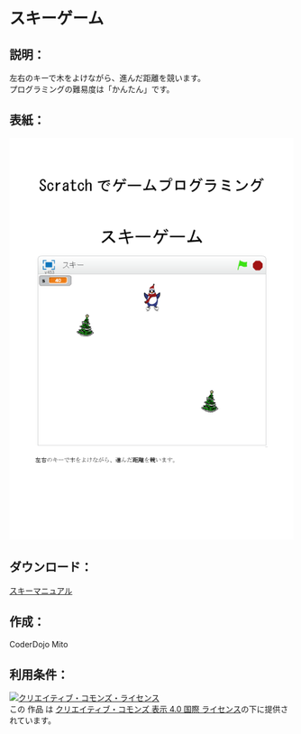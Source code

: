 # スキーゲーム

## 説明：
左右のキーで木をよけながら、進んだ距離を競います。  
プログラミングの難易度は「かんたん」です。  

## 表紙：
![表紙](スキーマニュアル.png)

## ダウンロード：
[スキーマニュアル](スキーマニュアル.docx)  


## 作成：
CoderDojo Mito

## 利用条件：
<a rel="license" href="http://creativecommons.org/licenses/by/4.0/"><img alt="クリエイティブ・コモンズ・ライセンス" style="border-width:0" src="https://i.creativecommons.org/l/by/4.0/88x31.png" /></a><br />この 作品 は <a rel="license" href="http://creativecommons.org/licenses/by/4.0/">クリエイティブ・コモンズ 表示 4.0 国際 ライセンス</a>の下に提供されています。
